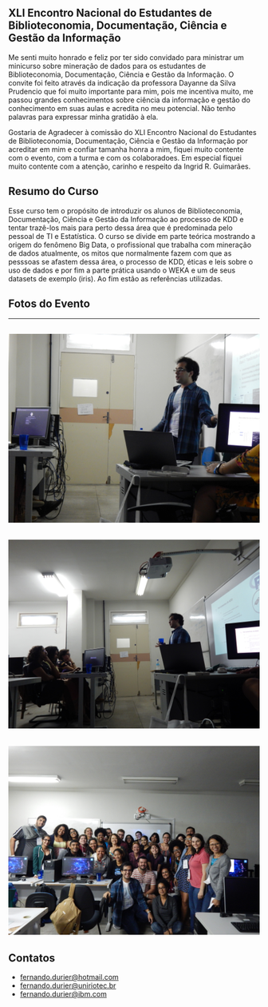 ## XLI Encontro Nacional do Estudantes de Biblioteconomia, Documentação, Ciência e Gestão da Informação

Me senti muito honrado e feliz por ter sido convidado para ministrar um minicurso sobre mineração de dados para os estudantes de Biblioteconomia, Documentação, Ciência e Gestão da Informação.
O convite foi feito através da indicação da professora Dayanne da Silva Prudencio que foi muito importante para mim, pois me incentiva muito, me passou grandes conhecimentos sobre ciência da informação e gestão do conhecimento em suas aulas e acredita no meu potencial. Não tenho palavras para expressar minha gratidão à ela.

Gostaria de Agradecer à comissão do XLI Encontro Nacional do Estudantes de Biblioteconomia, Documentação, Ciência e Gestão da Informação por acreditar em mim e confiar tamanha honra a mim, fiquei muito contente com o evento, com a turma e com os colaboradoes. Em especial fiquei muito contente com a atenção, carinho e respeito da Ingrid R. Guimarães.

## Resumo do Curso
Esse curso tem o propósito de introduzir os alunos de Biblioteconomia, Documentação, Ciência e Gestão da Informação ao processo de KDD e tentar trazê-los mais para perto dessa área que é predominada pelo pessoal de TI e Estatística. O curso se divide em parte teórica mostrando a origem do fenômeno Big Data, o profissional que trabalha com mineração de dados atualmente, os mitos que normalmente fazem com que as pesssoas se afastem dessa área, o processo de KDD, éticas e leis sobre o uso de dados e por fim a parte prática usando o WEKA e um de seus datasets de exemplo (iris). Ao fim estão as referências utilizadas.

## Fotos do Evento

-----------------------------
![Foto1](./DSCN2380.JPG)
-----------------------------
![Foto1](./DSCN2383.JPG)
-----------------------------
![Foto1](./DSCN2406.JPG)
-----------------------------

## Contatos
* fernando.durier@hotmail.com
* fernando.durier@uniriotec.br
* fernando.durier@ibm.com

